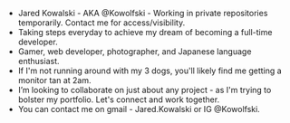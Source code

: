 - Jared Kowalski - AKA @Kowolfski - Working in private repositories temporarily.  Contact me for access/visibility.
- Taking steps everyday to achieve my dream of becoming a full-time developer.
- Gamer, web developer, photographer, and Japanese language enthusiast.
- If I'm not running around with my 3 dogs, you'll likely find me getting a monitor tan at 2am.
- I’m looking to collaborate on just about any project - as I'm trying to bolster my portfolio. Let's connect and work together.
- You can contact me on gmail - Jared.Kowalski or IG @Kowolfski.

<!---
Kowolfski/Kowolfski is a ✨ special ✨ repository because its `README.md` (this file) appears on your GitHub profile.
You can click the Preview link to take a look at your changes.
--->
